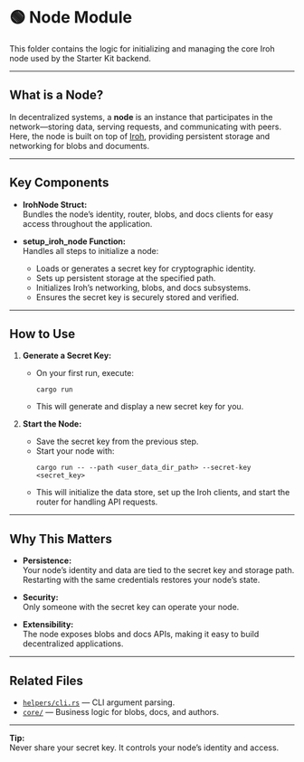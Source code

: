 # 🟢 Node Module

This folder contains the logic for initializing and managing the core Iroh node used by the Starter Kit backend.

---

## What is a Node?

In decentralized systems, a **node** is an instance that participates in the network—storing data, serving requests, and communicating with peers.  
Here, the node is built on top of [Iroh](https://github.com/n0-computer/iroh), providing persistent storage and networking for blobs and documents.

---

## Key Components

- **IrohNode Struct:**  
  Bundles the node’s identity, router, blobs, and docs clients for easy access throughout the application.

- **setup_iroh_node Function:**  
  Handles all steps to initialize a node:
  - Loads or generates a secret key for cryptographic identity.
  - Sets up persistent storage at the specified path.
  - Initializes Iroh’s networking, blobs, and docs subsystems.
  - Ensures the secret key is securely stored and verified.

---

## How to Use

1. **Generate a Secret Key:**  
   - On your first run, execute:
     ```
     cargo run
     ```
   - This will generate and display a new secret key for you.

2. **Start the Node:**  
   - Save the secret key from the previous step.
   - Start your node with:
     ```
     cargo run -- --path <user_data_dir_path> --secret-key <secret_key>
     ```
   - This will initialize the data store, set up the Iroh clients, and start the router for handling API requests.

---

## Why This Matters

- **Persistence:**  
  Your node’s identity and data are tied to the secret key and storage path.  
  Restarting with the same credentials restores your node’s state.

- **Security:**  
  Only someone with the secret key can operate your node.

- **Extensibility:**  
  The node exposes blobs and docs APIs, making it easy to build decentralized applications.

---

## Related Files

- [`helpers/cli.rs`](../helpers/cli.rs) — CLI argument parsing.
- [`core/`](../core/) — Business logic for blobs, docs, and authors.

---

**Tip:**  
Never share your secret key. It controls your node’s identity and access.